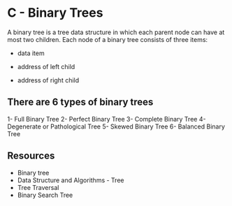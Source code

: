 # C - Binary Trees

A binary tree is a tree data structure in which each parent node can have at most two children. Each node of a binary tree consists of three items:

+ data item

+ address of left child

+ address of right child

## There are 6 types of binary trees
1- Full Binary Tree
2- Perfect Binary Tree
3- Complete Binary Tree
4- Degenerate or Pathological Tree
5- Skewed Binary Tree
6- Balanced Binary Tree


## Resources

+ Binary tree 
+ Data Structure and Algorithms - Tree
+ Tree Traversal
+ Binary Search Tree

